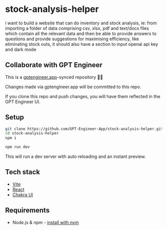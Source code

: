 # stock-analysis-helper

i want to build a website that can do inventory and stock analysis, ie: from importing a folder of data comprising csv, xlsx, pdf and text/docx files which contain all the relevant data and then be able to provide answers to questions and provide suggestions for maximising efficiency, like eliminating stock outs, it should also have a section to input openai api key and dark mode

## Collaborate with GPT Engineer

This is a [gptengineer.app](https://gptengineer.app)-synced repository 🌟🤖

Changes made via gptengineer.app will be committed to this repo.

If you clone this repo and push changes, you will have them reflected in the GPT Engineer UI.

## Setup

```sh
git clone https://github.com/GPT-Engineer-App/stock-analysis-helper.git
cd stock-analysis-helper
npm i
```

```sh
npm run dev
```

This will run a dev server with auto reloading and an instant preview.

## Tech stack

- [Vite](https://vitejs.dev/)
- [React](https://react.dev/)
- [Chakra UI](https://chakra-ui.com/)

## Requirements

- Node.js & npm - [install with nvm](https://github.com/nvm-sh/nvm#installing-and-updating)

